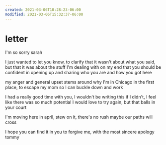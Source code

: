 ```yaml
---
created: 2021-03-06T10:28:23-06:00
modified: 2021-03-06T15:32:37-06:00
---
```


# letter

I'm so sorry sarah

I just wanted to let you know, to clarify that it wasn't about what you said, but that it was about the stuff I'm dealing with on my end
that you should be confident in opening up and sharing who you are and how you got here

my anger and general upset stems around why I'm in Chicago in the first place, to escape my mom so I can buckle down and work

I had a really good time with you, I wouldn't be writing this if I didn't,
I feel like there was so much potential
I would love to try again, but that balls in your court

I'm moving here in april, stew on it, there's no rush
maybe our paths will cross 

I hope you can find it in you to forgive me,
with the most sincere apology
tommy